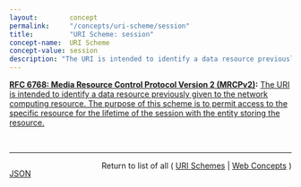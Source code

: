 ```yaml
---
layout:        concept
permalink:     "/concepts/uri-scheme/session"
title:         "URI Scheme: session"
concept-name:  URI Scheme
concept-value: session
description: "The URI is intended to identify a data resource previously given to the network computing resource. The purpose of this scheme is to permit access to the specific resource for the lifetime of the session with the entity storing the resource."
---
```


**[RFC 6768: Media Resource Control Protocol Version 2 (MRCPv2)](/specs/IETF/RFC/6768 "The Media Resource Control Protocol Version 2 (MRCPv2) allows client hosts to control media service resources such as speech synthesizers, recognizers, verifiers, and identifiers residing in servers on the network. MRCPv2 is not a &#34;stand-alone&#34; protocol -- it relies on other protocols, such as the Session Initiation Protocol (SIP), to coordinate MRCPv2 clients and servers and manage sessions between them, and the Session Description Protocol (SDP) to describe, discover, and exchange capabilities. It also depends on SIP and SDP to establish the media sessions and associated parameters between the media source or sink and the media server. Once this is done, the MRCPv2 exchange operates over the control session established above, allowing the client to control the media processing resources on the speech resource server."):** [The URI is intended to identify a data resource previously given to the network computing resource. The purpose of this scheme is to permit access to the specific resource for the lifetime of the session with the entity storing the resource.](http://tools.ietf.org/html/rfc6787#section-13.6 "Read documentation for URI Scheme &#34;session&#34;")

<br/>
<hr/>

<p style="float : left"><a href="./session.json" title="JSON representing this particular Web Concept value">JSON</a></p>
<p style="text-align: right">Return to list of all ( <a href="../uri-scheme/">URI Schemes</a> | <a href="../">Web Concepts</a> )</p>

